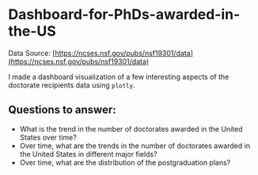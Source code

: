 # Dashboard-for-PhDs-awarded-in-the-US

Data Source: [https://ncses.nsf.gov/pubs/nsf19301/data](https://ncses.nsf.gov/pubs/nsf19301/data)

I made a dashboard visualization of a few interesting aspects of the doctorate recipients data using `plotly`. 

## Questions to answer:
- What is the trend in the number of doctorates awarded in the United States over time?
- Over time, what are the trends in the number of doctorates awarded in the United States in different major fields?
- Over time, what are the distribution of the postgraduation plans?
